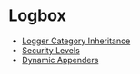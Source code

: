 <h1>Logbox</h1>
<p>
<ul>
<li><a href="https://logbox.ortusbooks.com/content/how_does_logbox_work/logger_category_inheritance.html">Logger Category Inheritance</a></li>
<li><a href="">Security Levels</a></li>
<li><a href="https://logbox.ortusbooks.com/content/how_does_logbox_work/dynamic_appenders.html">Dynamic Appenders</a></li>
</ul>
</p>
